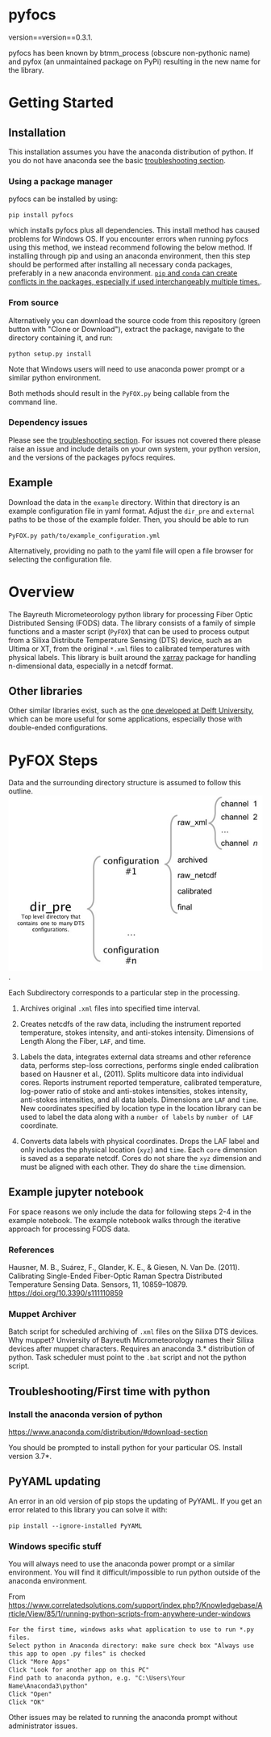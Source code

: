 # pyfocs

version==version==0.3.1.

pyfocs has been known by btmm_process (obscure non-pythonic name) and pyfox (an unmaintained package on PyPi) resulting in the new name for the library.

# Getting Started

## Installation

This installation assumes you have the anaconda distribution of python. If you do not have anaconda see the basic [troubleshooting section](#Troubleshooting).

### Using a package manager
pyfocs can be installed by using:

`pip install pyfocs`

which installs pyfocs plus all dependencies. This install method has caused problems for Windows OS. If you encounter errors when running pyfocs using this method, we instead recommend following the below method. If installing through pip and using an anaconda environment, then this step should be performed after installing all necessary conda packages, preferably in a new anaconda environment. [`pip` and `conda` can create conflicts in the packages, especially if used interchangeably multiple times.](https://www.anaconda.com/using-pip-in-a-conda-environment/).

### From source
Alternatively you can download the source code from this repository (green button with "Clone or Download"), extract the package, navigate to the directory containing it, and run:

`python setup.py install`

Note that Windows users will need to use anaconda power prompt or a similar python environment.

Both methods should result in the `PyFOX.py` being callable from the command line.

### Dependency issues
Please see the [troubleshooting section](#Troubleshooting). For issues not covered there please raise an issue and include details on your own system, your python version, and the versions of the packages pyfocs requires.

## Example

Download the data in the `example` directory. Within that directory is an example configuration file in yaml format. Adjust the `dir_pre` and `external` paths to be those of the example folder. Then, you should be able to run

`PyFOX.py path/to/example_configuration.yml`

Alternatively, providing no path to the yaml file will open a file browser for selecting the configuration file.

# Overview

The Bayreuth Micrometeorology python library for processing Fiber Optic Distributed Sensing (FODS) data. The library consists of a family of simple functions and a master script (`PyFOX`) that can be used to process output from a Silixa Distribute Temperature Sensing (DTS) device, such as an Ultima or XT, from the original `*.xml` files to calibrated temperatures with physical labels. This library is built around the [xarray](http://xarray.pydata.org) package for handling n-dimensional data, especially in a netcdf format.

## Other libraries

Other similar libraries exist, such as the [one developed at Delft University](https://github.com/bdestombe/python-geotechnical-profile), which can be more useful for some applications, especially those with double-ended configurations.

# PyFOX Steps

Data and the surrounding directory structure is assumed to follow this outline.
![](data_structure_scheme.jpg).

Each Subdirectory corresponds to a particular step in the processing.

1) Archives original `.xml` files into specified time interval.

2) Creates netcdfs of the raw data, including the instrument reported temperature, stokes intensity, and anti-stokes intensity. Dimensions of Length Along the Fiber, `LAF`, and time.

3) Labels the data, integrates external data streams and other reference data, performs step-loss corrections, performs single ended calibration based on Hausner et al., (2011). Splits multicore data into individual cores. Reports instrument reported temperature, calibrated temperature, log-power ratio of stoke and anti-stokes intensities, stokes intensity, anti-stokes intensities, and all data labels. Dimensions are `LAF` and `time`. New coordinates specified by location type in the location library can be used to label the data along with a `number of labels` by `number of LAF` coordinate.

4) Converts data labels with physical coordinates. Drops the LAF label and only includes the physical location (`xyz`) and `time`. Each `core` dimension is saved as a separate netcdf. Cores do not share the `xyz` dimension and must be aligned with each other. They do share the `time` dimension.

## Example jupyter notebook

For space reasons we only include the data for following steps 2-4 in the example notebook. The example notebook walks through the iterative approach for processing FODS data.

### References

Hausner, M. B., Suárez, F., Glander, K. E., & Giesen, N. Van De. (2011). Calibrating Single-Ended Fiber-Optic Raman Spectra Distributed Temperature Sensing Data. Sensors, 11, 10859–10879. https://doi.org/10.3390/s111110859

### Muppet Archiver

Batch script for scheduled archiving of `.xml` files on the Silixa DTS devices. Why muppet? Unviersity of Bayreuth Micrometeorology names their Silixa devices after muppet characters. Requires an anaconda 3.* distribution of python. Task scheduler must point to the `.bat` script and not the python script.

## <a name="Troubleshooting"></a>Troubleshooting/First time with python

### Install the anaconda version of python
https://www.anaconda.com/distribution/#download-section

You should be prompted to install python for your particular OS. Install version 3.7*.

## PyYAML updating
An error in an old version of pip stops the updating of PyYAML. If you get an error related to this library you can solve it with:

`pip install --ignore-installed PyYAML`

### Windows specific stuff
You will always need to use the anaconda power prompt or a similar environment. You will find it difficult/impossible to run python outside of the anaconda environment.

From https://www.correlatedsolutions.com/support/index.php?/Knowledgebase/Article/View/85/1/running-python-scripts-from-anywhere-under-windows

```
For the first time, windows asks what application to use to run *.py files.
Select python in Anaconda directory: make sure check box "Always use this app to open .py files" is checked
Click "More Apps"
Click "Look for another app on this PC"
Find path to anaconda python, e.g. "C:\Users\Your Name\Anaconda3\python"
Click "Open"
Click "OK"
```

Other issues may be related to running the anaconda prompt without administrator issues.
